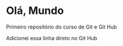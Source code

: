 # Olá, Mundo
Primeiro repositório do curso de Git e Git Hub

Adicionei essa linha direto no Git Hub
